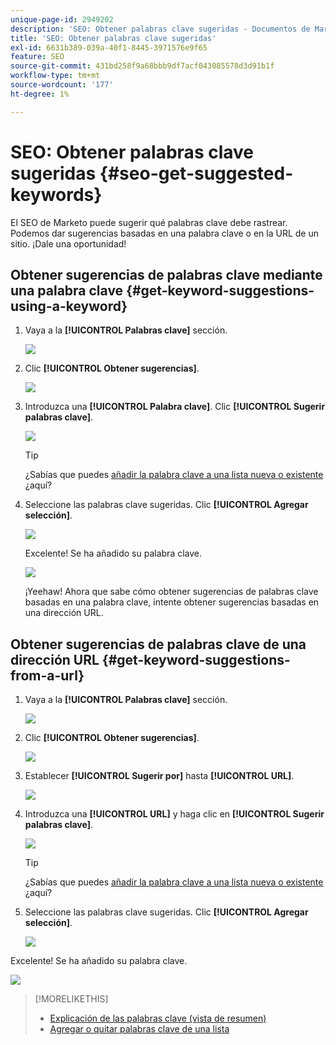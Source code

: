 ```yaml
---
unique-page-id: 2949202
description: 'SEO: Obtener palabras clave sugeridas - Documentos de Marketo: documentación del producto'
title: 'SEO: Obtener palabras clave sugeridas'
exl-id: 6631b389-039a-40f1-8445-3971576e9f65
feature: SEO
source-git-commit: 431bd258f9a68bbb9df7acf043085578d3d91b1f
workflow-type: tm+mt
source-wordcount: '177'
ht-degree: 1%

---
```


# SEO: Obtener palabras clave sugeridas {#seo-get-suggested-keywords}

El SEO de Marketo puede sugerir qué palabras clave debe rastrear. Podemos dar sugerencias basadas en una palabra clave o en la URL de un sitio. ¡Dale una oportunidad!

## Obtener sugerencias de palabras clave mediante una palabra clave {#get-keyword-suggestions-using-a-keyword}

1. Vaya a la **[!UICONTROL Palabras clave]** sección.

   ![](assets/image2014-9-18-10-3a51-3a41.png)

1. Clic **[!UICONTROL Obtener sugerencias]**.

   ![](assets/image2014-9-18-10-3a52-3a42.png)

1. Introduzca una **[!UICONTROL Palabra clave]**. Clic **[!UICONTROL Sugerir palabras clave]**.

   ![](assets/image2014-9-18-10-3a53-3a14.png)

   >[!TIP]
   >
   >¿Sabías que puedes  [añadir la palabra clave a una lista nueva o existente](/help/marketo/product-docs/additional-apps/seo/understanding-seo/seo-managing-lists.md) ¿aquí?

1. Seleccione las palabras clave sugeridas. Clic **[!UICONTROL Agregar selección]**.

   ![](assets/image2014-9-18-10-3a54-3a12.png)

   Excelente! Se ha añadido su palabra clave.

   ![](assets/image2014-9-18-10-3a54-3a16.png)

   ¡Yeehaw! Ahora que sabe cómo obtener sugerencias de palabras clave basadas en una palabra clave, intente obtener sugerencias basadas en una dirección URL.

## Obtener sugerencias de palabras clave de una dirección URL  {#get-keyword-suggestions-from-a-url}

1. Vaya a la **[!UICONTROL Palabras clave]** sección.

   ![](assets/image2014-9-18-10-3a54-3a26.png)

1. Clic **[!UICONTROL Obtener sugerencias]**.

   ![](assets/image2014-9-18-11-3a4-3a43.png)

1. Establecer **[!UICONTROL Sugerir por]** hasta **[!UICONTROL URL]**.

   ![](assets/image2014-9-18-11-3a4-3a52.png)

1. Introduzca una **[!UICONTROL URL]** y haga clic en **[!UICONTROL Sugerir palabras clave]**.

   ![](assets/image2014-9-18-11-3a5-3a7.png)

   >[!TIP]
   >
   >¿Sabías que puedes [añadir la palabra clave a una lista nueva o existente](/help/marketo/product-docs/additional-apps/seo/understanding-seo/seo-managing-lists.md) ¿aquí?

1. Seleccione las palabras clave sugeridas. Clic **[!UICONTROL Agregar selección]**.

   ![](assets/image2014-9-18-11-3a8-3a3.png)

Excelente! Se ha añadido su palabra clave.

![](assets/image2014-9-18-11-3a8-3a25.png)

>[!MORELIKETHIS]
>
>* [Explicación de las palabras clave (vista de resumen)](/help/marketo/product-docs/additional-apps/seo/keywords/seo-understanding-keywords.md)
>* [Agregar o quitar palabras clave de una lista](/help/marketo/product-docs/additional-apps/seo/keywords/seo-add-remove-keywords-from-a-list.md)
